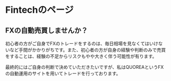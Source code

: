 # Fintechのページ

## FXの自動売買しませんか？

初心者の方がご自身でFXのトレードをするのは、毎日相場を見なくてはいけないなど手間がかかりがちです。また、初心者の方が自身の経験や判断のみで売買をすることは、経験の不足からリスクもやや大きく伴う可能性が有ります。

最終的にはご自身の判断で決めていただきたいですが、私はQUOREAというFXの自動運用のサイトを用いてトレードを行っております。



